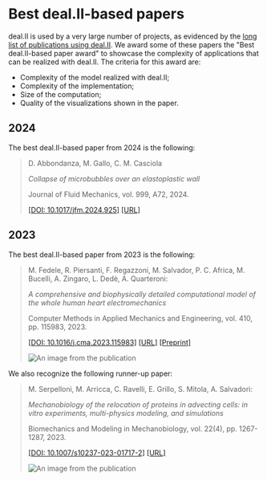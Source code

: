 Best deal.II-based papers
=========================

deal.II is used by a very large number of projects, as evidenced by
the [long list of publications using deal.II](publications.md). We
award some of these papers the "Best deal.II-based paper award" to
showcase the complexity of applications that can be realized with
deal.II. The criteria for this award are:

- Complexity of the model realized with deal.II;
- Complexity of the implementation;
- Size of the computation;
- Quality of the visualizations shown in the paper.


2024
----

The best deal.II-based paper from 2024 is the following:

> D. Abbondanza, M. Gallo, C. M. Casciola
>
> _Collapse of microbubbles over an elastoplastic wall_
>
> Journal of Fluid Mechanics, vol. 999, A72, 2024.
>
> [[DOI: 10.1017/jfm.2024.925]](https://doi.org/10.1017/jfm.2024.925)
> [[URL]](https://www.cambridge.org/core/journals/journal-of-fluid-mechanics/article/collapse-of-microbubbles-over-an-elastoplastic-wall/7AB540E0C8E4098DFD5F133163E6AE59)


2023
----

The best deal.II-based paper from 2023 is the following:

> M. Fedele, R. Piersanti, F. Regazzoni, M. Salvador, P. C. Africa, M. Bucelli, A. Zingaro, L. Dedè, A. Quarteroni:
>
> _A comprehensive and biophysically detailed computational model of the whole human heart electromechanics_
>
> Computer Methods in Applied Mechanics and Engineering, vol. 410, pp. 115983, 2023.
>
> [[DOI: 10.1016/j.cma.2023.115983]](http://doi.org/10.1016/j.cma.2023.115983)
> [[URL]](https://www.sciencedirect.com/science/article/pii/S0045782523001068)
> [[Preprint]](https://arxiv.org/abs/2207.12460)
>
> ![An image from the publication](../large_assets/best-paper-award/2023/figure_res_baseline_active_tension.png)


We also recognize the following runner-up paper:

> M. Serpelloni, M. Arricca, C. Ravelli, E. Grillo, S. Mitola, A. Salvadori:
>
> _Mechanobiology of the relocation of proteins in advecting cells: in vitro experiments, multi-physics modeling, and simulations_
>
> Biomechanics and Modeling in Mechanobiology, vol. 22(4), pp. 1267-1287, 2023.
>
> [[DOI: 10.1007/s10237-023-01717-2]](http://doi.org/10.1007/s10237-023-01717-2)
> [[URL]](https://link.springer.com/article/10.1007/s10237-023-01717-2)
>
> ![An image from the publication](../large_assets/best-paper-award/2023/comparison.png)
